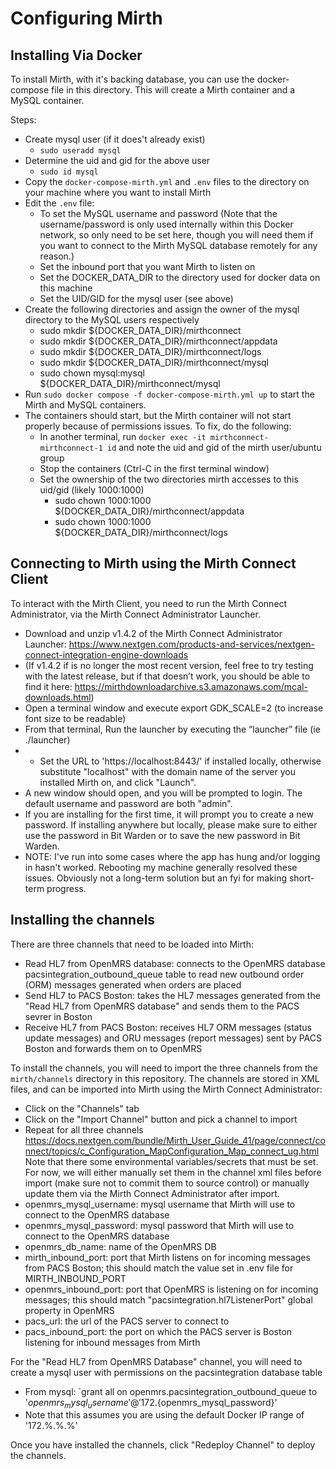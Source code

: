 
# Configuring Mirth

## Installing Via Docker

To install Mirth, with it's backing database, you can use the docker-compose file in this directory.  This will create a Mirth container and a MySQL container.  

Steps:
- Create mysql user (if it does't already exist)
  - `sudo useradd mysql`
- Determine the uid and gid for the above user
  - `sudo id mysql`
- Copy the `docker-compose-mirth.yml` and `.env` files to the directory on your machine where you want to install Mirth
- Edit the `.env` file:
  - To set the MySQL username and password (Note that the username/password is only used internally within this Docker network, so only need to be set here, though you will need them if you want to connect to the Mirth MySQL database remotely for any reason.)
  - Set the inbound port that you want Mirth to listen on
  - Set the DOCKER_DATA_DIR to the directory used for docker data on this machine
  - Set the UID/GID for the mysql user (see above)
- Create the following directories and assign the owner of the mysql directory to the MySQL users respectively
  - sudo mkdir ${DOCKER_DATA_DIR}/mirthconnect
  - sudo mkdir ${DOCKER_DATA_DIR}/mirthconnect/appdata
  - sudo mkdir ${DOCKER_DATA_DIR}/mirthconnect/logs
  - sudo mkdir ${DOCKER_DATA_DIR}/mirthconnect/mysql
  - sudo chown mysql:mysql ${DOCKER_DATA_DIR}/mirthconnect/mysql
- Run `sudo docker compose -f docker-compose-mirth.yml up` to start the Mirth and MySQL containers.
- The containers should start, but the Mirth container will not start properly because of permissions issues.  To fix, do the following:
  - In another terminal, run `docker exec -it mirthconnect-mirthconnect-1 id` and note the uid and gid of the mirth user/ubuntu group
  - Stop the containers (Ctrl-C in the first terminal window)
  - Set the ownership of the two directories mirth accesses to this uid/gid (likely 1000:1000)
    - sudo chown 1000:1000 ${DOCKER_DATA_DIR}/mirthconnect/appdata
    - sudo chown 1000:1000 ${DOCKER_DATA_DIR}/mirthconnect/logs


## Connecting to Mirth using the Mirth Connect Client

To interact with the Mirth Client, you need to run the Mirth Connect Administrator, via the Mirth Connect Administrator Launcher.

- Download and unzip v1.4.2 of the Mirth Connect Administrator Launcher: https://www.nextgen.com/products-and-services/nextgen-connect-integration-engine-downloads
- (If v1.4.2 if is no longer the most recent version, feel free to try testing with the latest release, but if that doesn’t work, you should be able to find it here: https://mirthdownloadarchive.s3.amazonaws.com/mcal-downloads.html)
- Open a terminal window and execute export GDK_SCALE=2 (to increase font size to be readable)
- From that terminal, Run the launcher by executing the “launcher” file (ie ./launcher) 
- - Set the URL to 'https://localhost:8443/' if installed locally, otherwise substitute "localhost" with the domain name of the server you installed Mirth on, and click "Launch".
- A new window should open, and you will be prompted to login. The default username and password are both "admin".
- If you are installing for the first time, it will prompt you to create a new password.  If installing anywhere but locally, please make sure to either use the password in Bit Warden or to save the new password in Bit Warden.
- NOTE: I've run into some cases where the app has hung and/or logging in hasn't worked.  Rebooting my machine generally resolved these issues.  Obviously not a long-term solution but an fyi for making short-term progress.

## Installing the channels

There are three channels that need to be loaded into Mirth:

- Read HL7 from OpenMRS database: connects to the OpenMRS database pacsintegration_outbound_queue table to read new outbound order (ORM) messages generated when orders are placed
- Send HL7 to PACS Boston: takes the HL7 messages generated from the "Read HL7 from OpenMRS database" and sends them to the PACS sevrer in Boston
- Receive HL7 from PACS Boston: receives HL7 ORM messages (status update messages) and ORU messages (report messages) sent by PACS Boston and forwards them on to OpenMRS

To install the channels, you will need to import the three channels from the `mirth/channels` directory in this repository.  The channels are stored in XML files, and can be imported into Mirth using the Mirth Connect Administrator:
- Click on the "Channels" tab
- Click on the "Import Channel" button and pick a channel to import
- Repeat for all three channels
https://docs.nextgen.com/bundle/Mirth_User_Guide_41/page/connect/connect/topics/c_Configuration_MapConfiguration_Map_connect_ug.html
Note that there some environmental variables/secrets that must be set.  For now, we will either manually set them in the channel xml files before import (make sure not to commit them to source control) or manually update them via the Mirth Connect Administrator after import.
- openmrs_mysql_username: mysql username that Mirth will use to connect to the OpenMRS database
- openmrs_mysql_password: mysql password that Mirth will use to connect to the OpenMRS database
- openmrs_db_name: name of the OpenMRS DB
- mirth_inbound_port: port that Mirth listens on for incoming messages from PACS Boston; this should match the value set in .env file for MIRTH_INBOUND_PORT
- openmrs_inbound_port: port that OpenMRS is listening on for incoming messages; this should match "pacsintegration.hl7ListenerPort" global property in OpenMRS
- pacs_url: the url of the PACS server to connect to
- pacs_inbound_port: the port on which the PACS server is Boston listening for inbound messages from Mirth

For the "Read HL7 from OpenMRS Database" channel, you will need to create a mysql user with permissions on the pacsintegration database table
- From mysql: `grant all on openmrs.pacsintegration_outbound_queue to '${openmrs_mysql_username}'@'172.%.%.%' identified by '${openmrs_mysql_password}'
- Note that this assumes you are using the default Docker IP range of '172.%.%.%'

Once you have installed the channels, click "Redeploy Channel" to deploy the channels.